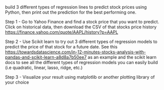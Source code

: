 build 3 different types of regression lines to predict stock prices using Python, then print out the prediction for the best performing one.

Step 1 - Go to Yahoo Finance and find a stock price that you want to predict. Click on historical data, then download the CSV of that stocks price history https://finance.yahoo.com/quote/AAPL/history?p=AAPL  

Step 2 - Use Scikit learn to try out 3 different types of regression models to predict the price of that stock for a future date. See this https://towardsdatascience.com/in-12-minutes-stocks-analysis-with-pandas-and-scikit-learn-a8d8a7b50ee7  as an example and the scikit learn docs to see all the different types of regression models you can easily build (i.e quadratic, linear, lasso, ridge, etc.)

Step 3 - Visualize your result using matplotlib or another plotting library of your choice
